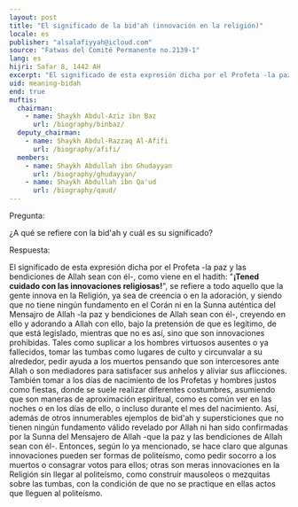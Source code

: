 ```yaml
---
layout: post
title: "El significado de la bid'ah (innovación en la religión)"
locale: es
publisher: "alsalafiyyah@icloud.com"
source: "Fatwas del Comité Permanente no.2139-1"
lang: es
hijri: Safar 8, 1442 AH
excerpt: "El significado de esta expresión dicha por el Profeta -la paz y las bendiciones de Allah sean con él-, como viene en el hadith: ¡Tened cuidado con las innovaciones religiosas! , se refiere a todo aquello que la gente innova en la Religión."
uid: meaning-bidah
end: true
muftis:
  chairman: 
    - name: Shaykh Abdul-Aziz ibn Baz
      url: /biography/binbaz/
  deputy_chairman:
    - name: Shaykh Abdul-Razzaq Al-Afifi
      url: /biography/afifi/
  members: 
    - name: Shaykh Abdullah ibn Ghudayyan
      url: /biography/ghudayyan/
    - name: Shaykh Abdullah ibn Qa'ud
      url: /biography/qaud/
---
```


Pregunta: 

¿A qué se refiere con la bid'ah y cuál es su significado? 

Respuesta: 

El significado de esta expresión dicha por el Profeta -la paz y las bendiciones de Allah sean con él-, como viene en el hadith: "**¡Tened cuidado con las innovaciones religiosas!**", se refiere a todo aquello que la gente innova en la Religión, ya sea de creencia o en la adoración, y siendo que no tiene ningún fundamento en el Corán ni en la Sunna auténtica del Mensajro de Allah -la paz y bendiciones de Allah sean con él-, creyendo en ello y adorando a Allah con ello, bajo la pretensión de que es legítimo, de que está legislado, mientras que no es así, sino que son innovaciones prohibidas. Tales como suplicar a los hombres virtuosos ausentes o ya fallecidos, tomar las tumbas como lugares de culto y circunvalar a su alrededor, pedir ayuda a los muertos pensando que son intercesores ante Allah o son mediadores para satisfacer sus anhelos y aliviar sus aflicciones. También tomar a los días de nacimiento de los Profetas y hombres justos como fiestas, donde se suele realizar diferentes costumbres, asumiendo que son maneras de aproximación espiritual, como es común ver en las noches o en los días de ello, o incluso durante el mes del nacimiento. Así, además de otros innumerables ejemplos de bid'ah y supersticiones que no tienen ningún fundamento válido revelado por Allah ni han sido confirmadas por la Sunna del Mensajero de Allah -que la paz y las bendiciones de Allah sean con él-. Entonces, según lo ya mencionado, se hace claro que algunas innovaciones pueden ser formas de politeísmo, como pedir socorro a los muertos o consagrar votos para ellos; otras son meras innovaciones en la Religión sin llegar al politeísmo, como construir mausoleos o mezquitas sobre las tumbas, con la condición de que no se practique en ellas actos que lleguen al politeísmo.
 
